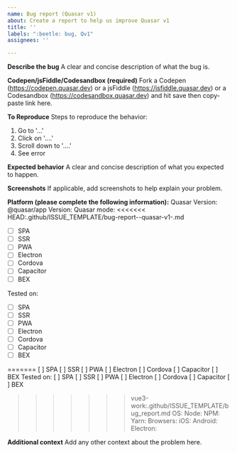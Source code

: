 ```yaml
---
name: Bug report (Quasar v1)
about: Create a report to help us improve Quasar v1
title: ''
labels: ":beetle: bug, Qv1"
assignees: ''

---
```


**Describe the bug**
A clear and concise description of what the bug is.

**Codepen/jsFiddle/Codesandbox (required)**
Fork a Codepen (https://codepen.quasar.dev) or a jsFiddle (https://jsfiddle.quasar.dev) or a Codesandbox (https://codesandbox.quasar.dev) and hit save then copy-paste link here.

**To Reproduce**
Steps to reproduce the behavior:
1. Go to '...'
2. Click on '....'
3. Scroll down to '....'
4. See error

**Expected behavior**
A clear and concise description of what you expected to happen.

**Screenshots**
If applicable, add screenshots to help explain your problem.

**Platform (please complete the following information):**
Quasar Version:
@quasar/app Version:
Quasar mode:
<<<<<<< HEAD:.github/ISSUE_TEMPLATE/bug-report--quasar-v1-.md

  - [ ] SPA
  - [ ] SSR
  - [ ] PWA
  - [ ] Electron
  - [ ] Cordova
  - [ ] Capacitor
  - [ ] BEX

Tested on:
  - [ ] SPA
  - [ ] SSR
  - [ ] PWA
  - [ ] Electron
  - [ ] Cordova
  - [ ] Capacitor
  - [ ] BEX

=======
  [ ] SPA
  [ ] SSR
  [ ] PWA
  [ ] Electron
  [ ] Cordova
  [ ] Capacitor
  [ ] BEX
Tested on:
  [ ] SPA
  [ ] SSR
  [ ] PWA
  [ ] Electron
  [ ] Cordova
  [ ] Capacitor
  [ ] BEX
>>>>>>> vue3-work:.github/ISSUE_TEMPLATE/bug_report.md
OS:
Node:
NPM:
Yarn:
Browsers:
iOS:
Android:
Electron:

**Additional context**
Add any other context about the problem here.
